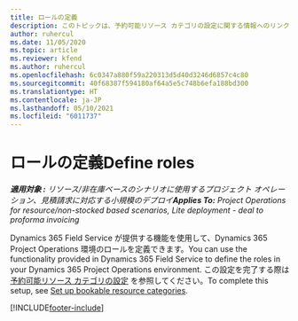 ```yaml
---
title: ロールの定義
description: このトピックは、予約可能リソース カテゴリの設定に関する情報へのリンクを提供します。
author: ruhercul
ms.date: 11/05/2020
ms.topic: article
ms.reviewer: kfend
ms.author: ruhercul
ms.openlocfilehash: 6c0347a880f59a220313d5d40d3246d6857c4c80
ms.sourcegitcommit: 40f68387f594180af64a5e5c748b6efa188bd300
ms.translationtype: HT
ms.contentlocale: ja-JP
ms.lasthandoff: 05/10/2021
ms.locfileid: "6011737"
---
```

# <a name="define-roles"></a><span data-ttu-id="3d029-103">ロールの定義</span><span class="sxs-lookup"><span data-stu-id="3d029-103">Define roles</span></span>

<span data-ttu-id="3d029-104">_**適用対象 :** リソース/非在庫ベースのシナリオに使用するプロジェクト オペレーション、見積請求に対応する小規模のデプロイ_</span><span class="sxs-lookup"><span data-stu-id="3d029-104">_**Applies To:** Project Operations for resource/non-stocked based scenarios, Lite deployment - deal to proforma invoicing_</span></span>

<span data-ttu-id="3d029-105">Dynamics 365 Field Service が提供する機能を使用して、Dynamics 365 Project Operations 環境のロールを定義できます。</span><span class="sxs-lookup"><span data-stu-id="3d029-105">You can use the functionality provided in Dynamics 365 Field Service to define the roles in your Dynamics 365 Project Operations environment.</span></span> <span data-ttu-id="3d029-106">この設定を完了する際は [予約可能リソース カテゴリの設定](/dynamics365/field-service/set-up-bookable-resource-categories) を参照してください。</span><span class="sxs-lookup"><span data-stu-id="3d029-106">To complete this setup, see [Set up bookable resource categories](/dynamics365/field-service/set-up-bookable-resource-categories).</span></span>


[!INCLUDE[footer-include](../includes/footer-banner.md)]